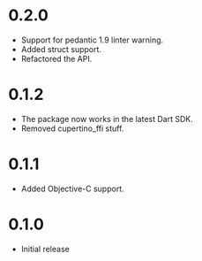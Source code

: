 # 0.2.0
  * Support for pedantic 1.9 linter warning.
  * Added struct support.
  * Refactored the API.

# 0.1.2
  * The package now works in the latest Dart SDK.
  * Removed cupertino_ffi stuff.

# 0.1.1
  * Added Objective-C support.

# 0.1.0
  * Initial release